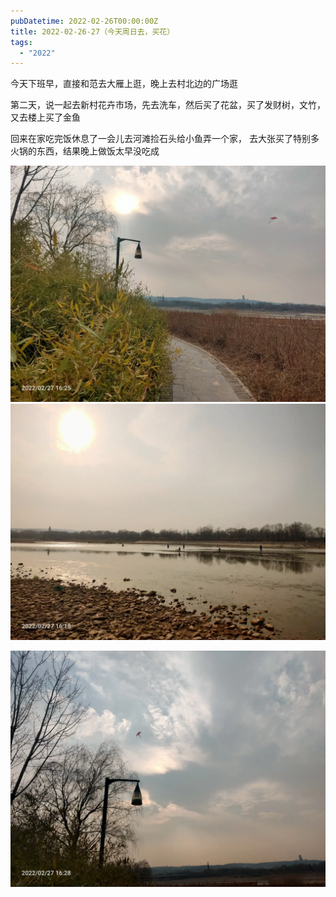 ```yaml
---
pubDatetime: 2022-02-26T00:00:00Z
title: 2022-02-26-27（今天周日去，买花）
tags:
  - "2022"
---
```


今天下班早，直接和范去大雁上逛，晚上去村北边的广场逛

第二天，说一起去新村花卉市场，先去洗车，然后买了花盆，买了发财树，文竹，又去楼上买了金鱼

回来在家吃完饭休息了一会儿去河滩捡石头给小鱼弄一个家， 去大张买了特别多火锅的东西，结果晚上做饭太早没吃成


![](../../img/6904315-f42d222633660241.jpg)
![](../../img/6904315-1edd06d27727e8a1.jpg)

![](../../img/6904315-da4ccc311e62cfd7.jpg)

